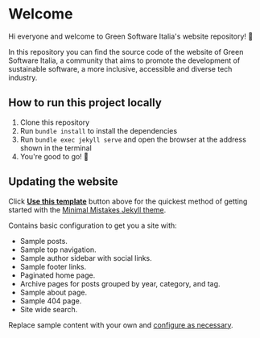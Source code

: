 # Welcome

Hi everyone and welcome to Green Software Italia's website repository! 🌱

In this repository you can find the source code of the website of Green Software Italia, a community that aims to promote the development of sustainable software, a more inclusive, accessible and diverse tech industry.

## How to run this project locally

1. Clone this repository
2. Run `bundle install` to install the dependencies
3. Run `bundle exec jekyll serve` and open the browser at the address shown in the terminal
4. You're good to go! 🚀

## Updating the website

Click [**Use this template**](https://github.com/mmistakes/mm-github-pages-starter/generate) button above for the quickest method of getting started with the [Minimal Mistakes Jekyll theme](https://github.com/mmistakes/minimal-mistakes).

Contains basic configuration to get you a site with:

- Sample posts.
- Sample top navigation.
- Sample author sidebar with social links.
- Sample footer links.
- Paginated home page.
- Archive pages for posts grouped by year, category, and tag.
- Sample about page.
- Sample 404 page.
- Site wide search.

Replace sample content with your own and [configure as necessary](https://mmistakes.github.io/minimal-mistakes/docs/configuration/).
